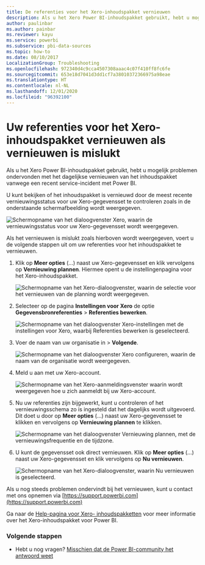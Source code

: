 ```yaml
---
title: De referenties voor het Xero-inhoudspakket vernieuwen
description: Als u het Xero Power BI-inhoudspakket gebruikt, hebt u mogelijk problemen ondervonden met het dagelijkse vernieuwen van het inhoudspakket vanwege een recent service-incident met Power BI.
author: paulinbar
ms.author: painbar
ms.reviewer: kayu
ms.service: powerbi
ms.subservice: pbi-data-sources
ms.topic: how-to
ms.date: 08/10/2017
LocalizationGroup: Troubleshooting
ms.openlocfilehash: 972340d4c9cca4507308aaac4c07f410ff8fc6fe
ms.sourcegitcommit: 653e18d7041d3dd1cf7a38010372366975a98eae
ms.translationtype: HT
ms.contentlocale: nl-NL
ms.lasthandoff: 12/01/2020
ms.locfileid: "96392100"
---
```

# <a name="how-to-refresh-your-xero-content-pack-credentials-if-refresh-failed"></a>Uw referenties voor het Xero-inhoudspakket vernieuwen als vernieuwen is mislukt
Als u het Xero Power BI-inhoudspakket gebruikt, hebt u mogelijk problemen ondervonden met het dagelijkse vernieuwen van het inhoudspakket vanwege een recent service-incident met Power BI.

U kunt bekijken of het inhoudspakket is vernieuwd door de meest recente vernieuwingsstatus voor uw Xero-gegevensset te controleren zoals in de onderstaande schermafbeelding wordt weergegeven.

![Schermopname van het dialoogvenster Xero, waarin de vernieuwingsstatus voor uw Xero-gegevensset wordt weergegeven.](media/service-refresh-xero-credentials/powerbi-xero-refresh-failed.png)

Als het vernieuwen is mislukt zoals hierboven wordt weergegeven, voert u de volgende stappen uit om uw referenties voor het inhoudspakket te vernieuwen.

1. Klik op **Meer opties** (...) naast uw Xero-gegevensset en klik vervolgens op **Vernieuwing plannen**. Hiermee opent u de instellingenpagina voor het Xero-inhoudspakket.
   
    ![Schermopname van het Xero-dialoogvenster, waarin de selectie voor het vernieuwen van de planning wordt weergegeven.](media/service-refresh-xero-credentials/powerbi-xero-schedule-refresh.png)
2. Selecteer op de pagina **Instellingen voor Xero** de optie **Gegevensbronreferenties** > **Referenties bewerken**.
   
    ![Schermopname van het dialoogvenster Xero-instellingen met de instellingen voor Xero, waarbij Referenties bewerken is geselecteerd.](media/service-refresh-xero-credentials/powerbi-xero-settings-page.png)
3. Voer de naam van uw organisatie in > **Volgende**.
   
    ![Schermopname van het dialoogvenster Xero configureren, waarin de naam van de organisatie wordt weergegeven.](media/service-refresh-xero-credentials/powerbi-xero-configure.png)
4. Meld u aan met uw Xero-account.
   
    ![Schermopname van het Xero-aanmeldingsvenster waarin wordt weergegeven hoe u zich aanmeldt bij uw Xero-account.](media/service-refresh-xero-credentials/powerbi-xero-welcome.png)
5. Nu uw referenties zijn bijgewerkt, kunt u controleren of het vernieuwingsschema zo is ingesteld dat het dagelijks wordt uitgevoerd. Dit doet u door op **Meer opties** (...) naast uw Xero-gegevensset te klikken en vervolgens op **Vernieuwing plannen** te klikken.
   
    ![Schermopname van het dialoogvenster Vernieuwing plannen, met de vernieuwingsfrequentie en de tijdzone.](media/service-refresh-xero-credentials/powerbi-xero-refresh-schedule.png)
6. U kunt de gegevensset ook direct vernieuwen. Klik op **Meer opties** (...) naast uw Xero-gegevensset en klik vervolgens op **Nu vernieuwen**.
   
    ![Schermopname van het Xero-dialoogvenster, waarin Nu vernieuwen is geselecteerd.](media/service-refresh-xero-credentials/powerbi-xero-refresh-now.png)

Als u nog steeds problemen ondervindt bij het vernieuwen, kunt u contact met ons opnemen via [https://support.powerbi.com](https://support.powerbi.com) 

Ga naar de [Help-pagina voor Xero- inhoudspakketten](service-connect-to-xero.md) voor meer informatie over het Xero-inhoudspakket voor Power BI.

### <a name="next-steps"></a>Volgende stappen
* Hebt u nog vragen? [Misschien dat de Power BI-community het antwoord weet](https://community.powerbi.com/)

